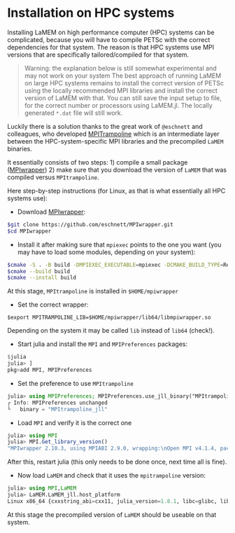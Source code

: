 # Installation on HPC systems

Installing LaMEM on high performance computer (HPC) systems can be complicated, because you will have to compile PETSc with the correct dependencies for that system. 
The reason is that HPC systems use MPI versions that are specifically tailored/compiled for that system. 

> Warning: the explanation below is still somewhat experimental and may not work on your system
> The best approach of running LaMEM on large HPC systems remains to install the correct version of PETSc using the locally recommended MPI libraries and install the correct version of LaMEM with that. You can still save the input setup to file, for the correct number or processors using LaMEM.jl. The locally generated `*.dat` file will still work.

Luckily there is a solution thanks to the great work of `@eschnett` and colleagues, who developed [MPITrampoline](https://github.com/eschnett/MPItrampoline) which is an intermediate layer between the HPC-system-specific MPI libraries and the precompiled `LaMEM` binaries. 

It essentially consists of two steps: 
    1) compile a small package ([MPIwrapper](https://github.com/eschnett/MPIwrapper)) 
    2) make sure that you download the version of `LaMEM` that was compiled versus `MPItrampoline`.

Here step-by-step instructions (for Linux, as that is what essentially all HPC systems use):


* Download [MPIwrapper](https://github.com/eschnett/MPIwrapper): 
```bash
$git clone https://github.com/eschnett/MPIwrapper.git 
$cd MPIwrapper
```

* Install it after making sure that `mpiexec` points to the one you want (you may have to load some modules, depending on your system):
```bash
$cmake -S . -B build -DMPIEXEC_EXECUTABLE=mpiexec -DCMAKE_BUILD_TYPE=RelWithDebInfo -DCMAKE_INSTALL_PREFIX=$HOME/mpiwrapper
$cmake --build build
$cmake --install build
```
At this stage, `MPItrampoline` is installed in `$HOME/mpiwrapper`

* Set the correct wrapper:
```
$export MPITRAMPOLINE_LIB=$HOME/mpiwrapper/lib64/libmpiwrapper.so
```
Depending on the system it may be called `lib` instead of `lib64` (check!).

* Start julia and install the `MPI` and `MPIPreferences` packages:
```julia
$julia
julia> ]
pkg>add MPI, MPIPreferences
```

* Set the preference to use `MPItrampoline`
```julia
julia> using MPIPreferences; MPIPreferences.use_jll_binary("MPItrampoline_jll")
┌ Info: MPIPreferences unchanged
└   binary = "MPItrampoline_jll"
```

* Load `MPI` and verify it is the correct one
```julia
julia> using MPI
julia> MPI.Get_library_version()
"MPIwrapper 2.10.3, using MPIABI 2.9.0, wrapping:\nOpen MPI v4.1.4, package: Open MPI boris@Pluton Distribution, ident: 4.1.4, repo rev: v4.1.4, May 26, 2022"
```
After this, restart julia (this only needs to be done once, next time all is fine).

* Now load `LaMEM` and check that it uses the `mpitrampoline` version:
```julia
julia> using MPI,LaMEM
julia> LaMEM.LaMEM_jll.host_platform
Linux x86_64 {cxxstring_abi=cxx11, julia_version=1.8.1, libc=glibc, libgfortran_version=5.0.0, mpi=mpitrampoline}
```

At this stage the precompiled version of `LaMEM` should be useable on that system.
